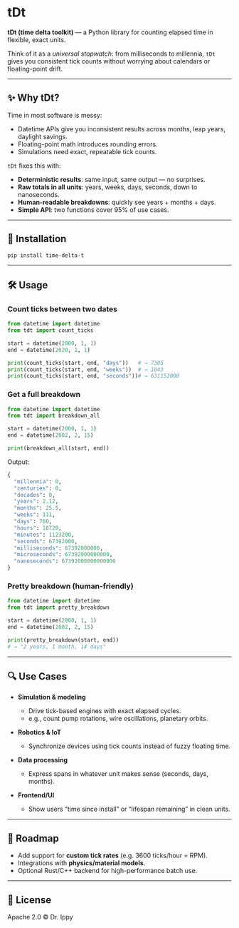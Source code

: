 # tDt

**tDt (time delta toolkit)** — a Python library for counting elapsed time in flexible, exact units.  

Think of it as a *universal stopwatch*: from milliseconds to millennia, `tDt` gives you consistent tick counts without worrying about calendars or floating-point drift.

---

## ✨ Why tDt?

Time in most software is messy:  
- Datetime APIs give you inconsistent results across months, leap years, daylight savings.  
- Floating-point math introduces rounding errors.  
- Simulations need exact, repeatable tick counts.  

`tDt` fixes this with:  

- **Deterministic results**: same input, same output — no surprises.  
- **Raw totals in all units**: years, weeks, days, seconds, down to nanoseconds.  
- **Human-readable breakdowns**: quickly see years + months + days.  
- **Simple API**: two functions cover 95% of use cases.  

---

## 🚀 Installation

```bash
pip install time-delta-t
```

---

## 🛠 Usage

### Count ticks between two dates
```python
from datetime import datetime
from tdt import count_ticks

start = datetime(2000, 1, 1)
end = datetime(2020, 1, 1)

print(count_ticks(start, end, "days"))   # → 7305
print(count_ticks(start, end, "weeks"))  # → 1043
print(count_ticks(start, end, "seconds"))# → 631152000
```

### Get a full breakdown
```python
from datetime import datetime
from tdt import breakdown_all

start = datetime(2000, 1, 1)
end = datetime(2002, 2, 15)

print(breakdown_all(start, end))
```
Output:
```python
{
  "millennia": 0,
  "centuries": 0,
  "decades": 0,
  "years": 2.12,
  "months": 25.5,
  "weeks": 111,
  "days": 780,
  "hours": 18720,
  "minutes": 1123200,
  "seconds": 67392000,
  "milliseconds": 67392000000,
  "microseconds": 67392000000000,
  "nanoseconds": 67392000000000000
}
```

### Pretty breakdown (human-friendly)
```python
from datetime import datetime
from tdt import pretty_breakdown

start = datetime(2000, 1, 1)
end = datetime(2002, 2, 15)

print(pretty_breakdown(start, end))
# → "2 years, 1 month, 14 days"
```

---

## 🔍 Use Cases

- **Simulation & modeling**  
  - Drive tick-based engines with exact elapsed cycles.  
  - e.g., count pump rotations, wire oscillations, planetary orbits.  

- **Robotics & IoT**  
  - Synchronize devices using tick counts instead of fuzzy floating time.  

- **Data processing**  
  - Express spans in whatever unit makes sense (seconds, days, months).  

- **Frontend/UI**  
  - Show users “time since install” or “lifespan remaining” in clean units.  

---

## 📖 Roadmap

- Add support for **custom tick rates** (e.g. 3600 ticks/hour = RPM).  
- Integrations with **physics/material models**.  
- Optional Rust/C++ backend for high-performance batch use.  

---

## 📝 License

Apache 2.0 © Dr. Ippy  
